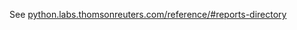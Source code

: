 See [python.labs.thomsonreuters.com/reference/#reports-directory](https://python.labs.thomsonreuters.com/reference/#reports-directory)
